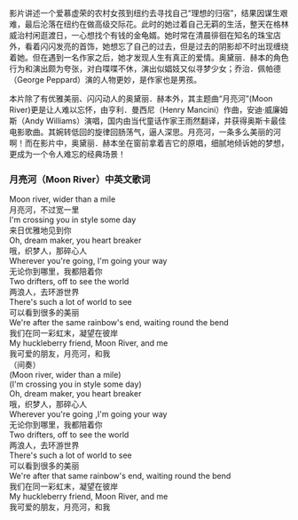

影片讲述一个爱慕虚荣的农村女孩到纽约去寻找自己“理想的归宿”，结果因谋生艰难，最后沦落在纽约在做高级交际花。此时的她过着自己无羁的生活，整天在格林威治村闲逛渡日，一心想找个有钱的金龟婿。她时常在清晨徘徊在知名的珠宝店外，看着闪闪发亮的首饰，她想忘了自己的过去，但是过去的阴影却不时出现缠绕着她。但在遇到一名作家之后，她才发现人生有真正的爱情。奥黛丽．赫本的角色行为和演出颇为夸张，对白喋喋不休，演出似娼妓又似寻梦少女；乔治．佩帕德（George
Peppard）演的人物更妙，是作家也是男孩。

本片除了有优雅美丽、闪闪动人的奥黛丽．赫本外，其主题曲“月亮河”(Moon River)更是让人难以忘怀，由亨利．曼西尼（Henry
Mancini）作曲，安迪·威廉姆斯（Andy
Williams）演唱，国内由当代童话作家王雨然翻译，并获得奥斯卡最佳电影歌曲。其婉转低回的旋律回肠荡气，逼人深思。月亮河，一条多么美丽的河啊！而在影片中，奥黛丽．赫本坐在窗前拿着吉它的原唱，细腻地倾诉她的梦想，更成为一个令人难忘的经典场景！

### 月亮河（Moon River）中英文歌词

Moon river, wider than a mile  
月亮河，不过宽一里  
I'm crossing you in style some day  
来日优雅地见到你  
Oh, dream maker, you heart breaker  
哦，织梦人，那碎心人  
Wherever you're going, I'm going your way  
无论你到哪里，我都陪着你  
Two drifters, off to see the world  
两浪人，去环游世界  
There's such a lot of world to see  
可以看到很多的美丽  
We're after the same rainbow's end, waiting round the bend  
我们在同一彩虹末，凝望在彼岸  
My huckleberry friend, Moon River, and me  
我可爱的朋友，月亮河，和我  
（间奏）  
(Moon river, wider than a mile)  
(I'm crossing you in style some day)  
Oh, dream maker, you heart breaker  
哦，织梦人，那碎心人  
Wherever you're going ,I'm going your way  
无论你到哪里，我都陪着你  
Two drifters, off to see the world  
两浪人，去环游世界  
There's such a lot of world to see  
可以看到很多的美丽  
We're after that same rainbow's end, waiting round the bend  
我们在同一彩虹末，凝望在彼岸  
My huckleberry friend, Moon River, and me  
我可爱的朋友，月亮河，和我

